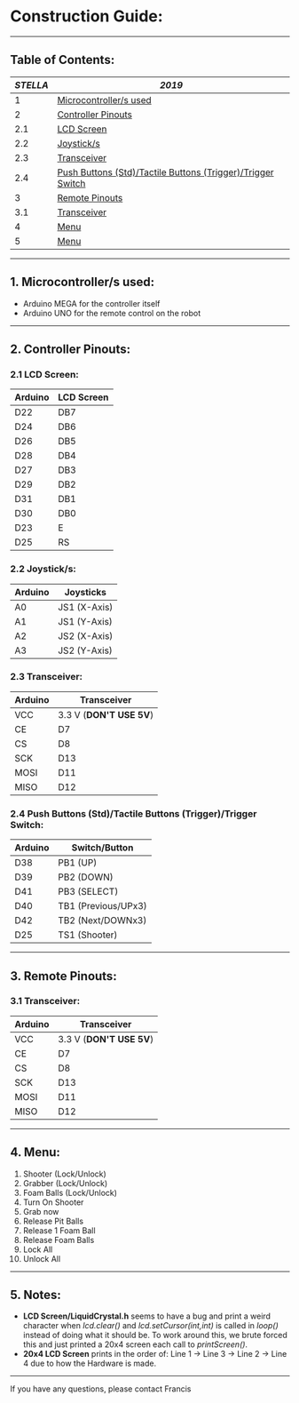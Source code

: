 # Construction Guide:
_______________________________________________________________________________________________________________________________
## Table of Contents:
*STELLA* | *2019*
----- | -----
1 | [Microcontroller/s used](README.md#1-microcontrollers-used)
2 | [Controller Pinouts](README.md#2-Controller-Pinouts)
2.1 | [LCD Screen](README.md#21-LCD-Screen)
2.2 | [Joystick/s](README.md#22-Joysticks)
2.3 | [Transceiver](README.md#23-Transceiver)
2.4 | [Push Buttons (Std)/Tactile Buttons (Trigger)/Trigger Switch](README.md#24-push-buttons-stdtactile-buttons-triggertrigger-switch)
3 | [Remote Pinouts](README.md#2-Remote-Pinouts)
3.1 | [Transceiver](README.md#31-Transceiver)
4 | [Menu](README.md#4-Menu)
5 | [Menu](README.md#5-Notes)
_______________________________________________________________________________________________________________________________
## 1. Microcontroller/s used:
* Arduino MEGA for the controller itself
* Arduino UNO for the remote control on the robot
_______________________________________________________________________________________________________________________________
## 2. Controller Pinouts:
### 2.1 LCD Screen:
Arduino | LCD Screen 
--- | --- 
D22 | DB7
D24 | DB6
D26 | DB5
D28 | DB4
D27 | DB3
D29 | DB2
D31 | DB1
D30 | DB0
D23 | E 
D25 | RS

### 2.2 Joystick/s:
Arduino | Joysticks 
--- | --- 
A0 | JS1 (X-Axis)
A1 | JS1 (Y-Axis)
A2 | JS2 (X-Axis)
A3 | JS2 (Y-Axis)
 
### 2.3 Transceiver:
Arduino | Transceiver 
--- | --- 
VCC | 3.3 V (**DON'T USE 5V**)
CE | D7
CS | D8
SCK | D13
MOSI | D11
MISO | D12

### 2.4 Push Buttons (Std)/Tactile Buttons (Trigger)/Trigger Switch:
Arduino | Switch/Button 
--- | --- 
D38 | PB1 (UP)
D39 | PB2 (DOWN)
D41 | PB3 (SELECT)
D40 | TB1 (Previous/UPx3)
D42 | TB2 (Next/DOWNx3)
D25 | TS1 (Shooter)
_______________________________________________________________________________________________________________________________
## 3. Remote Pinouts:
### 3.1 Transceiver:
Arduino | Transceiver 
--- | --- 
VCC | 3.3 V (**DON'T USE 5V**)
CE | D7
CS | D8
SCK | D13
MOSI | D11
MISO | D12
_______________________________________________________________________________________________________________________________
## 4. Menu:
1. Shooter (Lock/Unlock)
2. Grabber (Lock/Unlock)
3. Foam Balls (Lock/Unlock)
4. Turn On Shooter
5. Grab now
6. Release Pit Balls
7. Release 1 Foam Ball
8. Release Foam Balls
9. Lock All
10. Unlock All
_______________________________________________________________________________________________________________________________
## 5. Notes:
* **LCD Screen/LiquidCrystal.h** seems to have a bug and print a weird character when *lcd.clear()* and *lcd.setCursor(int,int)* is called in *loop()* instead of doing what it should be. To work around this, we brute forced this and just printed a 20x4 screen each call to *printScreen()*.
* **20x4 LCD Screen** prints in the order of: Line 1 -> Line 3 -> Line 2 -> Line 4 due to how the Hardware is made. 
_______________________________________________________________________________________________________________________________

If you have any questions, please contact Francis
